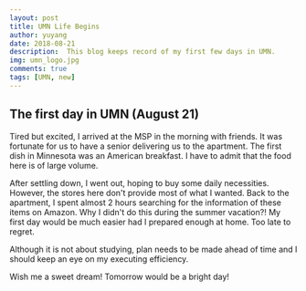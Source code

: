 ```yaml
---
layout: post
title: UMN Life Begins
author: yuyang
date: 2018-08-21
description:  This blog keeps record of my first few days in UMN.
img: umn_logo.jpg
comments: true
tags: [UMN, new]
---
```


## The first day in UMN (August 21)

Tired but excited, I arrived at the MSP in the morning with friends. It was fortunate for us to have a senior delivering us to the apartment. The first dish in Minnesota was an American breakfast. I have to admit that the food here is of large volume.

After settling down, I went out, hoping to buy some daily necessities. However, the stores here don't provide most of what I wanted. Back to the apartment, I spent almost 2 hours searching for the information of these items on Amazon. Why I didn't do this during the summer vacation?! My first day would be much easier had I prepared enough at home. Too late to regret.

Although it is not about studying, plan needs to be made ahead of time and I should keep an eye on my executing efficiency.

Wish me a sweet dream! Tomorrow would be a bright day!
